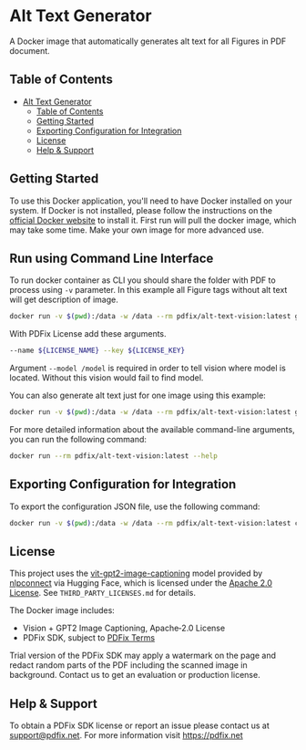 # Alt Text Generator

A Docker image that automatically generates alt text for all Figures in PDF document.

## Table of Contents

- [Alt Text Generator](#alt-text-generator)
  - [Table of Contents](#table-of-contents)
  - [Getting Started](#getting-started)
  - [Exporting Configuration for Integration](#exporting-configuration-for-integration)
  - [License](#license)
  - [Help \& Support](#help--support)

## Getting Started

To use this Docker application, you'll need to have Docker installed on your system. If Docker is not installed, please follow the instructions on the [official Docker website](https://docs.docker.com/get-docker/) to install it.
First run will pull the docker image, which may take some time. Make your own image for more advanced use.

## Run using Command Line Interface

To run docker container as CLI you should share the folder with PDF to process using `-v` parameter.
In this example all Figure tags without alt text will get description of image.

```bash
docker run -v $(pwd):/data -w /data --rm pdfix/alt-text-vision:latest generate-alt-text -i input.pdf -o output.pdf --model /model
```

With PDFix License add these arguments.

```bash
--name ${LICENSE_NAME} --key ${LICENSE_KEY}
```

Argument `--model /model` is required in order to tell vision where model is located. Without this vision would fail to find model.

You can also generate alt text just for one image using this example:

```bash
docker run -v $(pwd):/data -w /data --rm pdfix/alt-text-vision:latest generate-alt-text -i image.jpg -o output.txt --model /model
```

For more detailed information about the available command-line arguments, you can run the following command:

```bash
docker run --rm pdfix/alt-text-vision:latest --help
```

## Exporting Configuration for Integration

To export the configuration JSON file, use the following command:

```bash
docker run -v $(pwd):/data -w /data --rm pdfix/alt-text-vision:latest config -o config.json
```

## License

This project uses the [vit-gpt2-image-captioning](https://huggingface.co/nlpconnect/vit-gpt2-image-captioning) model provided by [nlpconnect](https://huggingface.co/nlpconnect) via Hugging Face, which is licensed under the [Apache 2.0 License](https://www.apache.org/licenses/LICENSE-2.0). See `THIRD_PARTY_LICENSES.md` for details.

The Docker image includes:

- Vision + GPT2 Image Captioning, Apache‑2.0 License
- PDFix SDK, subject to [PDFix Terms](https://pdfix.net/terms)

Trial version of the PDFix SDK may apply a watermark on the page and redact random parts of the PDF including the scanned image in background. Contact us to get an evaluation or production license.

## Help & Support

To obtain a PDFix SDK license or report an issue please contact us at support@pdfix.net.
For more information visit https://pdfix.net
